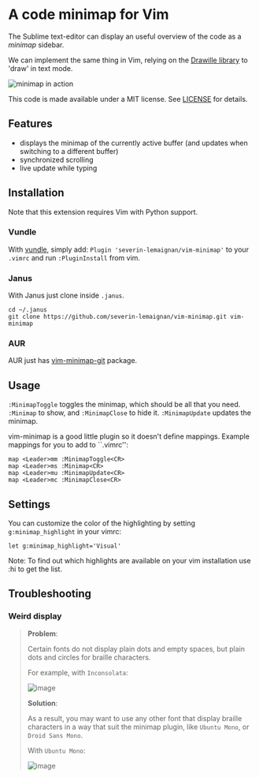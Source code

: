 A code minimap for Vim
======================

The Sublime text-editor can display an useful overview of the code as a
*minimap* sidebar.

We can implement the same thing in Vim, relying on the [Drawille
library](https://github.com/asciimoo/drawille) to 'draw' in text mode.

![minimap in action](http://picdrop.t3lab.com/qqpdtsbTow.gif)

This code is made available under a MIT license. See [LICENSE](LICENSE) for
details.

Features
--------

- displays the minimap of the currently active buffer (and updates when
  switching to a different buffer)
- synchronized scrolling
- live update while typing

Installation
------------

Note that this extension requires Vim with Python support.

### Vundle

With [vundle](https://github.com/gmarik/Vundle.vim), simply add: `Plugin
'severin-lemaignan/vim-minimap'` to your `.vimrc` and run `:PluginInstall` from
vim.

### Janus

With Janus just clone inside ```.janus```.

```
cd ~/.janus
git clone https://github.com/severin-lemaignan/vim-minimap.git vim-minimap
```

### AUR

AUR just has [vim-minimap-git](https://aur.archlinux.org/packages/vim-minimap-git/) package.

Usage
-----

`:MinimapToggle` toggles the minimap, which should be all that you need.
`:Minimap` to show, and `:MinimapClose` to hide it.
`:MinimapUpdate` updates the minimap.

vim-minimap is a good little plugin so it doesn't define mappings.
Example mappings for you to add to ``.vimrc'':

```vim
map <Leader>mm :MinimapToggle<CR>
map <Leader>ms :Minimap<CR>
map <Leader>mu :MinimapUpdate<CR>
map <Leader>mc :MinimapClose<CR>
```

Settings
--------

You can customize the color of the highlighting by setting `g:minimap_highlight` in your vimrc:

`let g:minimap_highlight='Visual'`

Note: To find out which highlights are available on your vim installation use :hi to get the list.

Troubleshooting
---------------


### Weird display

> **Problem**:
>
> Certain fonts do not display plain dots and empty spaces, but
> plain dots and circles for braille characters.
> 
> For example, with `Inconsolata`:
> 
> ![image](https://cloud.githubusercontent.com/assets/7250745/8083430/c48e5c44-0f84-11e5-9cba-20d7e2eac0c5.png)
> 
> **Solution**:
>
> As a result, you may want to use any other font that display
> braille characters in a way that suit the minimap plugin,
> like `Ubuntu Mono`, or `Droid Sans Mono`.
>
> With `Ubuntu Mono`:
> 
> ![image](https://cloud.githubusercontent.com/assets/7250745/8083436/d4aaf9d4-0f84-11e5-9383-cb02bba384bc.png)
>
